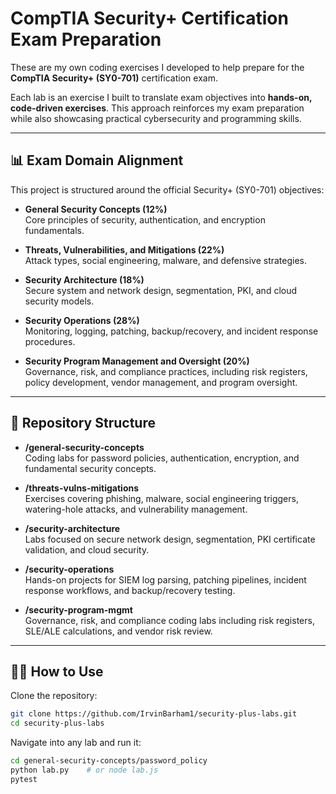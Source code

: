 # CompTIA Security+ Certification Exam Preparation

These are my own coding exercises I developed to help prepare for the **CompTIA Security+ (SY0-701)** certification exam.  

Each lab is an exercise I built to translate exam objectives into **hands-on, code-driven exercises**. This approach reinforces my exam preparation while also showcasing practical cybersecurity and programming skills.

---

## 📊 Exam Domain Alignment

This project is structured around the official Security+ (SY0-701) objectives:

- **General Security Concepts (12%)**  
  Core principles of security, authentication, and encryption fundamentals.

- **Threats, Vulnerabilities, and Mitigations (22%)**  
  Attack types, social engineering, malware, and defensive strategies.

- **Security Architecture (18%)**  
  Secure system and network design, segmentation, PKI, and cloud security models.

- **Security Operations (28%)**  
  Monitoring, logging, patching, backup/recovery, and incident response procedures.

- **Security Program Management and Oversight (20%)**  
  Governance, risk, and compliance practices, including risk registers, policy development, vendor management, and program oversight.

---

## 📂 Repository Structure

- **/general-security-concepts**  
  Coding labs for password policies, authentication, encryption, and fundamental security concepts.  

- **/threats-vulns-mitigations**  
  Exercises covering phishing, malware, social engineering triggers, watering-hole attacks, and vulnerability management.  

- **/security-architecture**  
  Labs focused on secure network design, segmentation, PKI certificate validation, and cloud security.  

- **/security-operations**  
  Hands-on projects for SIEM log parsing, patching pipelines, incident response workflows, and backup/recovery testing.  

- **/security-program-mgmt**  
  Governance, risk, and compliance coding labs including risk registers, SLE/ALE calculations, and vendor risk review.

---

## 🧑‍💻 How to Use

Clone the repository:

```bash
git clone https://github.com/IrvinBarham1/security-plus-labs.git
cd security-plus-labs
```

Navigate into any lab and run it:
```bash
cd general-security-concepts/password_policy
python lab.py    # or node lab.js
pytest
```         
